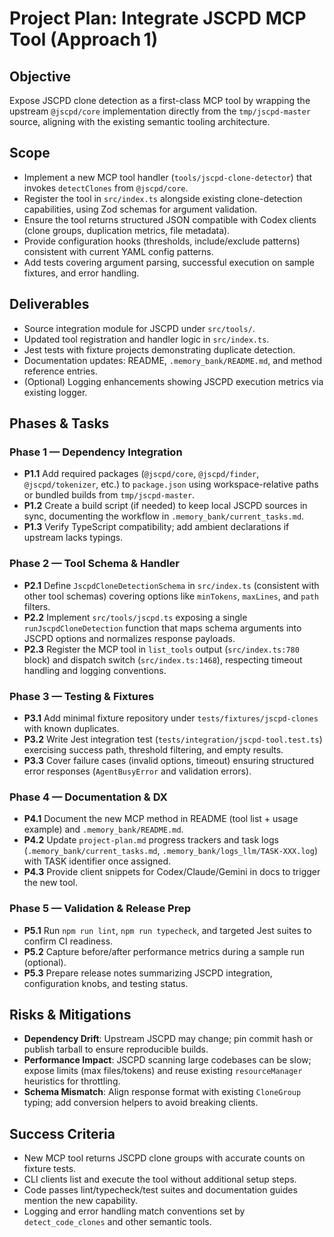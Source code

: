 # Project Plan: Integrate JSCPD MCP Tool (Approach 1)

## Objective
Expose JSCPD clone detection as a first-class MCP tool by wrapping the upstream `@jscpd/core` implementation directly from the `tmp/jscpd-master` source, aligning with the existing semantic tooling architecture.

## Scope
- Implement a new MCP tool handler (`tools/jscpd-clone-detector`) that invokes `detectClones` from `@jscpd/core`.
- Register the tool in `src/index.ts` alongside existing clone-detection capabilities, using Zod schemas for argument validation.
- Ensure the tool returns structured JSON compatible with Codex clients (clone groups, duplication metrics, file metadata).
- Provide configuration hooks (thresholds, include/exclude patterns) consistent with current YAML config patterns.
- Add tests covering argument parsing, successful execution on sample fixtures, and error handling.

## Deliverables
- Source integration module for JSCPD under `src/tools/`.
- Updated tool registration and handler logic in `src/index.ts`.
- Jest tests with fixture projects demonstrating duplicate detection.
- Documentation updates: README, `.memory_bank/README.md`, and method reference entries.
- (Optional) Logging enhancements showing JSCPD execution metrics via existing logger.

## Phases & Tasks

### Phase 1 — Dependency Integration
- **P1.1** Add required packages (`@jscpd/core`, `@jscpd/finder`, `@jscpd/tokenizer`, etc.) to `package.json` using workspace-relative paths or bundled builds from `tmp/jscpd-master`.
- **P1.2** Create a build script (if needed) to keep local JSCPD sources in sync, documenting the workflow in `.memory_bank/current_tasks.md`.
- **P1.3** Verify TypeScript compatibility; add ambient declarations if upstream lacks typings.

### Phase 2 — Tool Schema & Handler
- **P2.1** Define `JscpdCloneDetectionSchema` in `src/index.ts` (consistent with other tool schemas) covering options like `minTokens`, `maxLines`, and `path` filters.
- **P2.2** Implement `src/tools/jscpd.ts` exposing a single `runJscpdCloneDetection` function that maps schema arguments into JSCPD options and normalizes response payloads.
- **P2.3** Register the MCP tool in `list_tools` output (`src/index.ts:780` block) and dispatch switch (`src/index.ts:1468`), respecting timeout handling and logging conventions.

### Phase 3 — Testing & Fixtures
- **P3.1** Add minimal fixture repository under `tests/fixtures/jscpd-clones` with known duplicates.
- **P3.2** Write Jest integration test (`tests/integration/jscpd-tool.test.ts`) exercising success path, threshold filtering, and empty results.
- **P3.3** Cover failure cases (invalid options, timeout) ensuring structured error responses (`AgentBusyError` and validation errors).

### Phase 4 — Documentation & DX
- **P4.1** Document the new MCP method in README (tool list + usage example) and `.memory_bank/README.md`.
- **P4.2** Update `project-plan.md` progress trackers and task logs (`.memory_bank/current_tasks.md`, `.memory_bank/logs_llm/TASK-XXX.log`) with TASK identifier once assigned.
- **P4.3** Provide client snippets for Codex/Claude/Gemini in docs to trigger the new tool.

### Phase 5 — Validation & Release Prep
- **P5.1** Run `npm run lint`, `npm run typecheck`, and targeted Jest suites to confirm CI readiness.
- **P5.2** Capture before/after performance metrics during a sample run (optional).
- **P5.3** Prepare release notes summarizing JSCPD integration, configuration knobs, and testing status.

## Risks & Mitigations
- **Dependency Drift**: Upstream JSCPD may change; pin commit hash or publish tarball to ensure reproducible builds.
- **Performance Impact**: JSCPD scanning large codebases can be slow; expose limits (max files/tokens) and reuse existing `resourceManager` heuristics for throttling.
- **Schema Mismatch**: Align response format with existing `CloneGroup` typing; add conversion helpers to avoid breaking clients.

## Success Criteria
- New MCP tool returns JSCPD clone groups with accurate counts on fixture tests.
- CLI clients list and execute the tool without additional setup steps.
- Code passes lint/typecheck/test suites and documentation guides mention the new capability.
- Logging and error handling match conventions set by `detect_code_clones` and other semantic tools.
